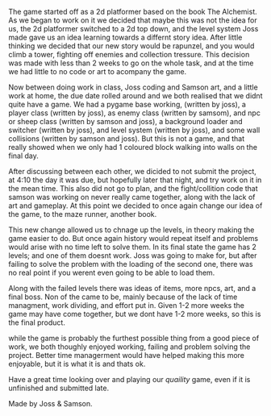 The game started off as a 2d platformer based on the book The Alchemist. 
As we began to work on it we decided that maybe this was not the idea for us, the 2d platformer switched to a 2d top down, and the level system Joss made gave us an idea learning towards a differnt story idea.
After little thinking we decided that our new story would be rapunzel, and you would climb a tower, fighting off enemies and collection tressure.
This decision was made with less than 2 weeks to go on the whole task, and at the time we had little to no code or art to acompany the game. 

Now between doing work in class, Joss coding and Samson art, and a little work at home, the due date rolled around and we both realised that we didnt quite have a game.
We had a pygame base working, (written by joss), a player class (written by joss), as enemy class (written by samsom), and npc or sheep class (written by samson and joss), a background loader and switcher (written by joss), and level system (written by joss), and some wall collisions (written by samson and joss). But this is not a game, and that really showed when we only had 1 coloured block walking into walls on the final day. 

After discussing between each other, we dicided to not submit the project, at 4:10 the day it was due, but hopefully later that night, and try work on it in the mean time. This also did not go to plan, and the fight/collition code that samson was working on never really came together, along with the lack of art and gameplay. At this point we decided to once again change our idea of the game, to the maze runner, another book. 

This new change allowed us to chnage up the levels, in theory making the game easier to do. But once again history would repeat itself and problems would arise with no time left to solve them. In its final state the game has 2 levels; and one of them doesnt work. Joss was going to make for, but after failing to solve the problem with the loading of the second one, there was no real point if you werent even going to be able to load them.

Along with the failed levels there was ideas of items, more npcs, art, and a final boss. Non of the came to be, mainly because of the lack of time managment, work dividing, and effort put in. Given 1-2 more weeks the game may have come together, but we dont have 1-2 more weeks, so this is the final product. 

while the game is probably the furthest possible thing from a good piece of work, we both thoughly enjoyed working, failing and problem solving the project. Better time managerment would have helped making this more enjoyable, but it is what it is and thats ok. 

Have a great time looking over and playing our *quaility* game, even if it is unfinished and submitted late.

Made by Joss & Samson. 